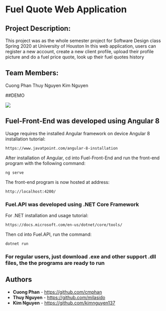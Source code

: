 # Fuel Quote Web Application 
## Project Description: 
This project was as the whole semester project for Software Design class Spring 2020 at University of Houston
In this web application, users can register a new account, create a new client profile, upload their profile picture 
and do a fuel price quote, look up their fuel quotes history 
## Team Members:
Cuong Phan
Thuy Nguyen
Kim Nguyen 

##DEMO 

![](fuel_demo.gif)

## Fuel-Front-End was developed using Angular 8
Usage requires the installed Angular framework on device
Angular 8 installation tutorial:

```
https://www.javatpoint.com/angular-8-installation
```

After installation of Angular, cd into Fuel-Front-End and run the front-end program with the following command:
```
ng serve
```
The front-end program is now hosted at address:
``` 
http://localhost:4200/
```
### Fuel.API was developed using .NET Core Framework 
For .NET installation and usage tutorial: 
```
https://docs.microsoft.com/en-us/dotnet/core/tools/
```
Then cd into Fuel.API, run the command: 
```
dotnet run
```

### For regular users, just download .exe and other support .dll files, the the programs are ready to run



## Authors

* **Cuong Phan** - https://github.com/cmphan
* **Thuy Nguyen** - https://github.com/milasido
* **Kim Nguyen** - https://github.com/kimnguyen137



